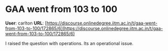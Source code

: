 # GAA went from 103 to 100

**User**: carlton
**URL**: [https://discourse.onlinedegree.iitm.ac.in/t/gaa-went-from-103-to-100/172865/6](https://discourse.onlinedegree.iitm.ac.in/t/gaa-went-from-103-to-100/172865/6)

I raised the question with operations. Its an operational issue.
